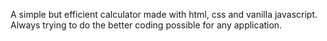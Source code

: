 A simple but efficient calculator made with html, css and vanilla javascript. Always trying to do the better coding possible for any application.
